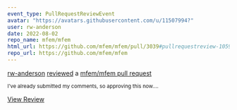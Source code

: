 ```yaml
---
event_type: PullRequestReviewEvent
avatar: "https://avatars.githubusercontent.com/u/11507994?"
user: rw-anderson
date: 2022-08-02
repo_name: mfem/mfem
html_url: https://github.com/mfem/mfem/pull/3039#pullrequestreview-1059540584
repo_url: https://github.com/mfem/mfem
---
```


<a href='https://github.com/rw-anderson' target='_blank'>rw-anderson</a> <a href='https://github.com/mfem/mfem/pull/3039#pullrequestreview-1059540584' target='_blank'>reviewed</a> a <a href='https://github.com/mfem/mfem/pull/3039' target='_blank'>mfem/mfem pull request</a>

<small>I've already submitted my comments, so approving this now....</small>

<a href='https://github.com/mfem/mfem/pull/3039#pullrequestreview-1059540584' target='_blank'>View Review</a>
